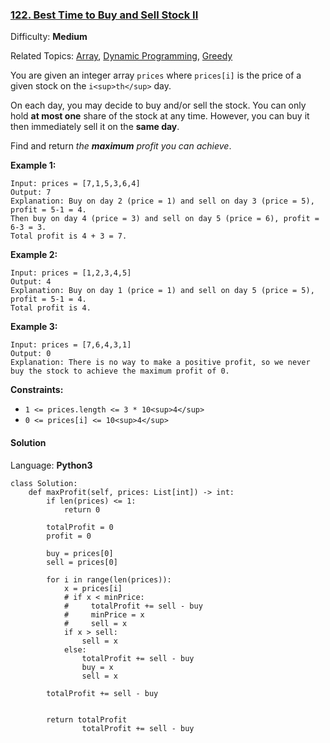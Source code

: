 ### [122\. Best Time to Buy and Sell Stock II](https://leetcode.com/problems/best-time-to-buy-and-sell-stock-ii/)

Difficulty: **Medium**  

Related Topics: [Array](https://leetcode.com/tag/array/), [Dynamic Programming](https://leetcode.com/tag/dynamic-programming/), [Greedy](https://leetcode.com/tag/greedy/)


You are given an integer array `prices` where `prices[i]` is the price of a given stock on the `i<sup>th</sup>` day.

On each day, you may decide to buy and/or sell the stock. You can only hold **at most one** share of the stock at any time. However, you can buy it then immediately sell it on the **same day**.

Find and return _the **maximum** profit you can achieve_.

**Example 1:**

```
Input: prices = [7,1,5,3,6,4]
Output: 7
Explanation: Buy on day 2 (price = 1) and sell on day 3 (price = 5), profit = 5-1 = 4.
Then buy on day 4 (price = 3) and sell on day 5 (price = 6), profit = 6-3 = 3.
Total profit is 4 + 3 = 7.
```

**Example 2:**

```
Input: prices = [1,2,3,4,5]
Output: 4
Explanation: Buy on day 1 (price = 1) and sell on day 5 (price = 5), profit = 5-1 = 4.
Total profit is 4.
```

**Example 3:**

```
Input: prices = [7,6,4,3,1]
Output: 0
Explanation: There is no way to make a positive profit, so we never buy the stock to achieve the maximum profit of 0.
```

**Constraints:**

*   `1 <= prices.length <= 3 * 10<sup>4</sup>`
*   `0 <= prices[i] <= 10<sup>4</sup>`


#### Solution

Language: **Python3**

```python3
class Solution:
    def maxProfit(self, prices: List[int]) -> int:
        if len(prices) <= 1:
            return 0
        
        totalProfit = 0
        profit = 0

        buy = prices[0]
        sell = prices[0]

        for i in range(len(prices)):
            x = prices[i]
            # if x < minPrice:
            #     totalProfit += sell - buy
            #     minPrice = x
            #     sell = x
            if x > sell:
                sell = x
            else:
                totalProfit += sell - buy
                buy = x
                sell = x
                
        totalProfit += sell - buy
                

        return totalProfit
                totalProfit += sell - buy
```